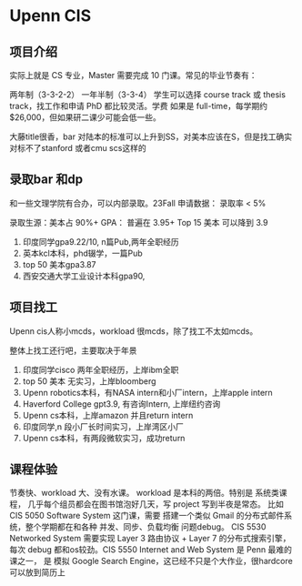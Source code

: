 # Upenn CIS

## 项目介绍

实际上就是 CS 专业，Master 需要完成 10 门课。常见的毕业节奏有：

两年制（3-3-2-2）
一年半制（3-3-4）
学生可以选择 course track 或 thesis track，找工作和申请 PhD 都比较灵活。学费 如果是 full-time，每学期约 $26,000，但如果研二课少可能会低一些。

大藤title很香，bar 对陆本的标准可以上升到SS，对美本应该在S，但是找工确实对标不了stanford 或者cmu scs这样的

## 录取bar 和dp
和一些文理学院有合办，可以内部录取。23Fall 申请数据：  录取率 < 5%

录取生源：美本占 90%+
GPA：
普遍在 3.95+
Top 15 美本 可以降到 3.9

1. 印度同学gpa9.22/10, n篇Pub,两年全职经历
2. 英本kcl本科，phd辍学，一篇Pub
3. top 50 美本gpa3.87
4. 西安交通大学工业设计本科gpa90,

## 项目找工
Upenn cis人称小mcds，workload 很mcds，除了找工不太如mcds。

整体上找工还行吧，主要取决于年景
1. 印度同学cisco 两年全职经历，上岸ibm全职
2. top 50 美本 无实习，上岸bloomberg
3. Upenn robotics本科，有NASA intern和小厂intern，上岸apple intern
4. Haverford College gpt3.9, 有咨询Intern, 上岸纽约咨询
5. Upenn cs本科，上岸amazon 并且return intern
6. 印度同学,n 段小厂长时间实习，上岸湾区小厂
7. Upenn cs本科，有两段微软实习，成功return

## 课程体验
节奏快、workload 大、没有水课。 workload 是本科的两倍。特别是 系统类课程，
几乎每个组员都会在图书馆泡好几天，写 project 写到半夜是常态。
比如 CIS 5050 Software System 这门课，需要 搭建一个类似 Gmail 的分布式邮件系统，整个学期都在和各种 并发、同步、负载均衡 问题debug。
CIS 5530 Networked System 需要实现 Layer 3 路由协议 + Layer 7 的分布式搜索引擎，
每次 debug 都和os较劲。CIS 5550 Internet and Web System 是 Penn 最难的课之一，
是 模拟 Google Search Engine，这已经不只是个大作业，很hardcore可以放到简历上
